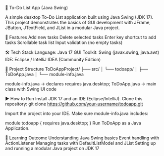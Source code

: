 📝 To-Do List App (Java Swing)

A simple desktop To-Do List application built using Java Swing (JDK 17).
This project demonstrates the basics of GUI development with JFrame, JButton, JTextField, and JList in a modular Java project.

🚀 Features
Add new tasks
Delete selected tasks
Enter key shortcut to add tasks
Scrollable task list
Input validation (no empty tasks)

🛠️ Tech Stack
Language: Java 17
GUI Toolkit: Swing (javax.swing, java.awt)
IDE: Eclipse / IntelliJ IDEA (Community Edition)

📂 Project Structure
ToDoAppProject/
 ├── src/
 │    └── todoapp/
 │         ├── ToDoApp.java
 │         └── module-info.java


module-info.java → declares requires java.desktop;
ToDoApp.java → main class with Swing UI code

▶️ How to Run
Install JDK 17 and an IDE (Eclipse/IntelliJ).
Clone this repository:
git clone https://github.com/your-username/todoapp.git

Import the project into your IDE.
Make sure module-info.java includes:

module todoapp {
    requires java.desktop;
}
Run ToDoApp as a Java Application.

🎯 Learning Outcome
Understanding Java Swing basics
Event handling with ActionListener
Managing tasks with DefaultListModel and JList
Setting up and running a modular Java project on JDK 17
